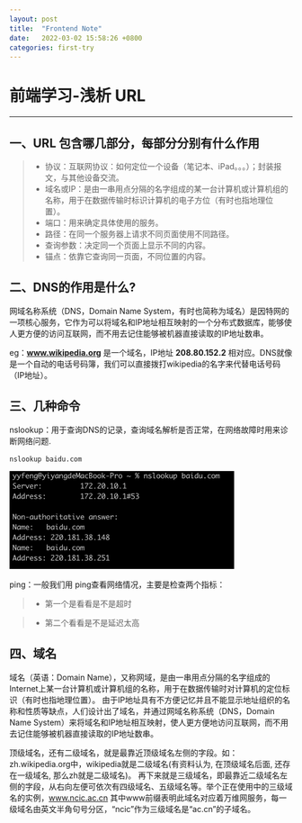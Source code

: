 ```yaml
---
layout: post
title:  "Frontend Note"
date:   2022-03-02 15:58:26 +0800
categories: first-try
---
```

# 前端学习-浅析 URL
------
## 一、URL 包含哪几部分，每部分分别有什么作用
> * 协议：互联网协议：如何定位一个设备（笔记本、iPad。。。）；封装报文，与其他设备交流。
> * 域名或IP：是由一串用点分隔的名字组成的某一台计算机或计算机组的名称，用于在数据传输时标识计算机的电子方位（有时也指地理位置）。
> * 端口：用来确定具体使用的服务。
> * 路径：在同一个服务器上请求不同页面使用不同路径。
> * 查询参数：决定同一个页面上显示不同的内容。
> * 锚点：依靠它查询同一页面，不同位置的内容。

## 二、DNS的作用是什么?
网域名称系统（DNS，Domain Name System，有时也简称为域名）是因特网的一项核心服务，它作为可以将域名和IP地址相互映射的一个分布式数据库，能够使人更方便的访问互联网，而不用去记住能够被机器直接读取的IP地址数串。

eg：**www.wikipedia.org** 是一个域名，IP地址 **208.80.152.2** 相对应。DNS就像是一个自动的电话号码簿，我们可以直接拨打wikipedia的名字来代替电话号码（IP地址）。

## 三、几种命令
nslookup：用于查询DNS的记录，查询域名解析是否正常，在网络故障时用来诊断网络问题.
```
nslookup baidu.com
```
 <img src="/images/posts/frontend-notes/image1.png" width="400">
 
ping：一般我们用 ping查看网络情况，主要是检查两个指标：

> * 第一个是看看是不是超时

> * 第二个看看是不是延迟太高

## 四、域名

域名（英语：Domain Name），又称网域，是由一串用点分隔的名字组成的Internet上某一台计算机或计算机组的名称，用于在数据传输时对计算机的定位标识（有时也指地理位置）。
由于IP地址具有不方便记忆并且不能显示地址组织的名称和性质等缺点，人们设计出了域名，并通过网域名称系统（DNS，Domain Name System）来将域名和IP地址相互映射，使人更方便地访问互联网，而不用去记住能够被机器直接读取的IP地址数串。

顶级域名，还有二级域名，就是最靠近顶级域名左侧的字段。如：zh.wikipedia.org中，wikipedia就是二级域名(有资料认为, 在顶级域名后面, 还存在一级域名, 那么zh就是二级域名)。
再下来就是三级域名，即最靠近二级域名左侧的字段，从右向左便可依次有四级域名、五级域名等。举个正在使用中的三级域名的实例，www.ncic.ac.cn 其中www前缀表明此域名对应着万维网服务，每一级域名由英文半角句号分区，“ncic”作为三级域名是“ac.cn”的子域名。
